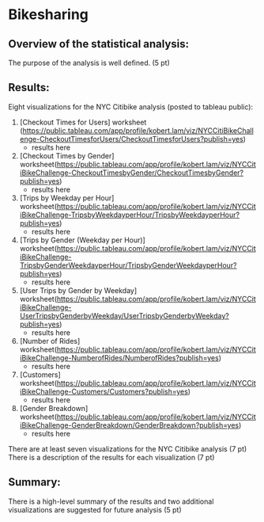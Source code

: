 # Bikesharing

## Overview of the statistical analysis:

The purpose of the analysis is well defined. (5 pt)

## Results:

Eight visualizations for the NYC Citibike analysis (posted to tableau public):
1. [Checkout Times for Users] worksheet (https://public.tableau.com/app/profile/kobert.lam/viz/NYCCitiBikeChallenge-CheckoutTimesforUsers/CheckoutTimesforUsers?publish=yes)
    * results here
2. [Checkout Times by Gender] worksheet(https://public.tableau.com/app/profile/kobert.lam/viz/NYCCitiBikeChallenge-CheckoutTimesbyGender/CheckoutTimesbyGender?publish=yes)
    * results here
3. [Trips by Weekday per Hour] worksheet(https://public.tableau.com/app/profile/kobert.lam/viz/NYCCitiBikeChallenge-TripsbyWeekdayperHour/TripsbyWeekdayperHour?publish=yes)
    * results here
4. [Trips by Gender (Weekday per Hour)] worksheet(https://public.tableau.com/app/profile/kobert.lam/viz/NYCCitiBikeChallenge-TripsbyGenderWeekdayperHour/TripsbyGenderWeekdayperHour?publish=yes)
    * results here
5. [User Trips by Gender by Weekday] worksheet(https://public.tableau.com/app/profile/kobert.lam/viz/NYCCitiBikeChallenge-UserTripsbyGenderbyWeekday/UserTripsbyGenderbyWeekday?publish=yes)
    * results here
6. [Number of Rides] worksheet(https://public.tableau.com/app/profile/kobert.lam/viz/NYCCitiBikeChallenge-NumberofRides/NumberofRides?publish=yes)
    * results here
7. [Customers] worksheet(https://public.tableau.com/app/profile/kobert.lam/viz/NYCCitiBikeChallenge-Customers/Customers?publish=yes)
    * results here
8. [Gender Breakdown] worksheet(https://public.tableau.com/app/profile/kobert.lam/viz/NYCCitiBikeChallenge-GenderBreakdown/GenderBreakdown?publish=yes)
    * results here

There are at least seven visualizations for the NYC Citibike analysis (7 pt)
There is a description of the results for each visualization (7 pt)

## Summary:

There is a high-level summary of the results and two additional visualizations are suggested for future analysis (5 pt)

